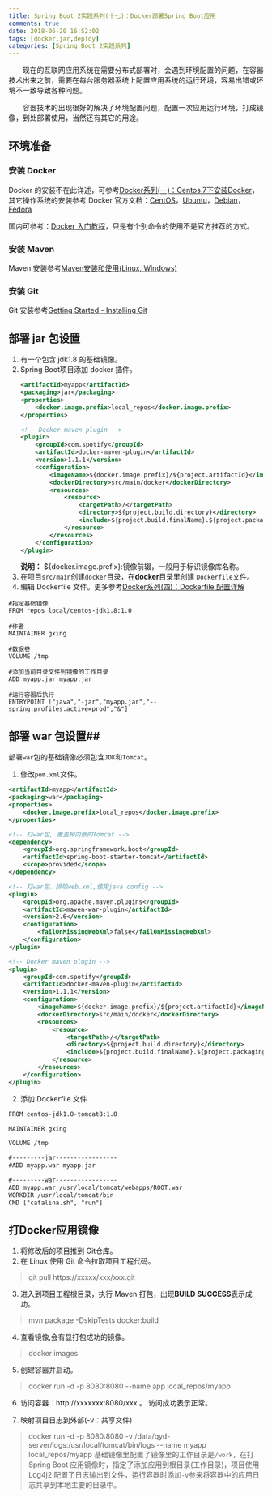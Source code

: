 ```yaml
---
title: Spring Boot 2实践系列(十七)：Docker部署Spring Boot应用
comments: true
date: 2018-06-20 16:52:02
tags: [docker,jar,deploy]
categories: [Spring Boot 2实践系列]
---
```

　　现在的互联网应用系统在需要分布式部署时，会遇到环境配置的问题，在容器技术出来之前，需要在每台服务器系统上配置应用系统的运行环境，容易出错或环境不一致导致各种问题。

　　容器技术的出现很好的解决了环境配置问题，配置一次应用运行环境，打成镜像，到处部署使用，当然还有其它的用途。
<!-- more -->
## 环境准备 ##
### 安装 Docker ###
Docker 的安装不在此详述，可参考[Docker系列(一)：Centos 7下安装Docker](http://112.74.59.39/2018/04/06/docker-1-centos7-install/)，其它操作系统的安装参考 Docker 官方文档：[CentOS](https://docs.docker.com/install/linux/docker-ce/centos/)，[Ubuntu](https://docs.docker.com/install/linux/docker-ce/ubuntu/)，[Debian](https://docs.docker.com/install/linux/docker-ce/debian/)，[Fedora](https://docs.docker.com/install/linux/docker-ce/fedora/)

国内可参考：[Docker 入门教程](http://www.ruanyifeng.com/blog/2018/02/docker-tutorial.html)，只是有个别命令的使用不是官方推荐的方式。

### 安装 Maven ###
Maven 安装参考[Maven安装和使用(Linux, Windows)](http://112.74.59.39/2018/06/20/maven-install-linux-windows/)

### 安装 Git ###
Git 安装参考[Getting Started - Installing Git](https://git-scm.com/book/en/v2/Getting-Started-Installing-Git)

## 部署 jar 包设置 ##
1. 有一个包含 jdk1.8 的基础镜像。
2. Spring Boot项目添加 docker 插件。
	``` xml	
	<artifactId>myapp</artifactId>
	<packaging>jar</packaging>
	<properties>
	    <docker.image.prefix>local_repos</docker.image.prefix>
	</properties>
	
	<!-- Docker maven plugin -->
	<plugin>
	    <groupId>com.spotify</groupId>
	    <artifactId>docker-maven-plugin</artifactId>
	    <version>1.1.1</version>
	    <configuration>
	        <imageName>${docker.image.prefix}/${project.artifactId}</imageName>
	        <dockerDirectory>src/main/docker</dockerDirectory>
	        <resources>
	            <resource>
	                <targetPath>/</targetPath>
	                <directory>${project.build.directory}</directory>
	                <include>${project.build.finalName}.${project.packaging}</include>
	            </resource>
	        </resources>
	    </configuration>
	</plugin>
	```
	**说明：** ${docker.image.prefix}:镜像前辍，一般用于标识镜像库名称。
3. 在项目`src/main`创建`docker`目录，在**docker**目录里创建 `Dockerfile`文件。
4. 编辑 Dockerfile 文件。更多参考[Docker系列(四)：Dockerfile 配置详解](http://112.74.59.39/2018/06/20/docker-4-dockerfile/)
``` 
#指定基础镜像
FROM repos_local/centos-jdk1.8:1.0

#作者
MAINTAINER gxing

#数据卷
VOLUME /tmp

#添加当前目录文件到镜像的工作目录
ADD myapp.jar myapp.jar

#运行容器后执行
ENTRYPOINT ["java","-jar","myapp.jar","--spring.profiles.active=prod","&"]
```

## 部署 war 包设置##
部署`war`包的基础镜像必须包含`JDK`和`Tomcat`。
1. 修改`pom.xml`文件。
``` xml
<artifactId>myapp</artifactId>
<packaging>war</packaging>
<properties>
    <docker.image.prefix>local_repos</docker.image.prefix>
</properties>

<!-- 打war包, 覆盖掉内嵌的Tomcat -->
<dependency>
    <groupId>org.springframework.boot</groupId>
    <artifactId>spring-boot-starter-tomcat</artifactId>
    <scope>provided</scope>
</dependency>

<!-- 打war包，排除web.xml,使用java config -->
<plugin>
    <groupId>org.apache.maven.plugins</groupId>
    <artifactId>maven-war-plugin</artifactId>
    <version>2.6</version>
    <configuration>
        <failOnMissingWebXml>false</failOnMissingWebXml>
    </configuration>
</plugin>

<!-- Docker maven plugin -->
<plugin>
    <groupId>com.spotify</groupId>
    <artifactId>docker-maven-plugin</artifactId>
    <version>1.1.1</version>
    <configuration>
        <imageName>${docker.image.prefix}/${project.artifactId}</imageName>
        <dockerDirectory>src/main/docker</dockerDirectory>
        <resources>
            <resource>
                <targetPath>/</targetPath>
                <directory>${project.build.directory}</directory>
                <include>${project.build.finalName}.${project.packaging}</include>
            </resource>
        </resources>
    </configuration>
</plugin>
```
2. 添加 Dockerfile 文件
``` xml
FROM centos-jdk1.8-tomcat8:1.0

MAINTAINER gxing

VOLUME /tmp

#---------jar-----------------
#ADD myapp.war myapp.jar

#---------war-----------------
ADD myapp.war /usr/local/tomcat/webapps/ROOT.war
WORKDIR /usr/local/tomcat/bin
CMD ["catalina.sh", "run"]
```
## 打Docker应用镜像 ##
1. 将修改后的项目推到 Git仓库。
2. 在 Linux 使用 Git 命令拉取项目工程代码。
> git pull https://xxxxx/xxx/xxx.git

3. 进入到项目工程根目录，执行 Maven 打包，出现**BUILD SUCCESS**表示成功。
> mvn package -DskipTests docker:build

4. 查看镜像,会有显打包成功的镜像。
> docker images

5. 创建容器并启动。
> docker run -d -p 8080:8080 --name app local_repos/myapp

6. 访问容器：http://xxxxxxx:8080/xxx 。
访问成功表示正常。

7. 映射项目日志到外部(-v：共享文件)
> docker run -d -p 8080:8080 -v /data/qyd-server/logs:/usr/local/tomcat/bin/logs --name myapp local_repos/myapp
> 基础镜像里配置了镜像里的工作目录是`/work`，在打Spring Boot 应用镜像时，指定了添加应用到根目录(工作目录)，项目使用 Log4j2 配置了日志输出到文件，运行容器时添加`-v`参来将容器中的应用日志共享到本地主要的目录中。